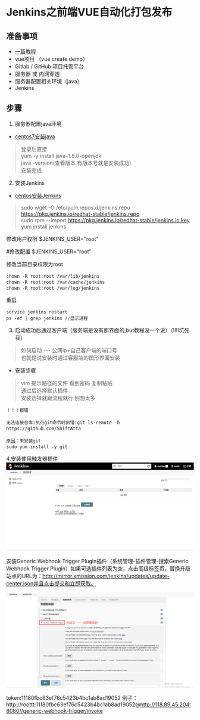 # Jenkins之前端VUE自动化打包发布

## 准备事项
- [一篇教程](https://juejin.im/post/5ad1980e6fb9a028c42ea1be)
- vue项目 （vue create demo）
- Gitlab / GitHub 项目托管平台
- 服务器 或 内网穿透
- 服务器配置相关环境（java）
- Jenkins


##  步骤
 1. 服务器配置java环境    
-  [centos7安装java](https://zixuephp.net/article-406.html)  
> 登录后直接   
  yum -y install java-1.8.0-openjdk   
  java -version(查看版本 有版本号就是安装成功)   
  安装完成

2. 安装Jenkins     
- [centos安装Jenkins](https://www.cnblogs.com/fangts/p/11095316.html)
 
> sudo wget -O /etc/yum.repos.d/jenkins.repo https://pkg.jenkins.io/redhat-stable/jenkins.repo     
sudo rpm --import https://pkg.jenkins.io/redhat-stable/jenkins.io.key     
yum install jenkins


修改用户权限 $JENKINS_USER="root"

#修改配置
$JENKINS_USER="root"

修改当前目录权限为root
```
chown -R root:root /var/lib/jenkins
chown -R root:root /var/cache/jenkins
chown -R root:root /var/log/jenkins
```
重启
```
service jenkins restart
ps -ef | grep jenkins //显示进程
```

3. 启动成功后通过客户端（服务端是没有那界面的,but教程没一个说）（!!!!坑死我）

> 如何启动 --- 公网ip+自己客户端的端口号    
  也就是说安装时通过客服端的图形界面安装

- 安装步骤
> vim 提示路径的文件  看到密码  复制粘贴     
> 通过后选择默认插件     
> 安装选择就跟流程就行 别想太多

```
！！！报错

无法连接仓库:执行git命令时出错:git ls-remote -h https://github.com/ShiftAtta

原因：未安装git 
sudo yum install -y git
```

4.安装使用触发器插件
![插件位置](../public/img/plugin.png)

安装Generic Webhook Trigger Plugin插件（系统管理-插件管理-搜索Generic Webhook Trigger Plugin）如果可选插件列表为空，点击高级标签页，替换升级站点的URL为：http://mirror.xmission.com/jenkins/updates/update-center.json并且点击提交和立即获取。

![勾选触发器](../public/img/addGeneric.png)

token:11180fbc63ef76c5423b4bc1ab8ad19052
例子：http://roottt:11180fbc63ef76c5423b4bc1ab8ad19052@http://118.89.45.204:8080//generic-webhook-trigger/invoke